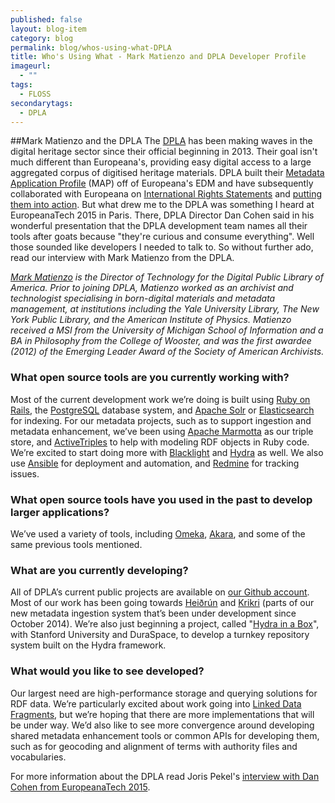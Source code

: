 ```yaml
---
published: false
layout: blog-item
category: blog
permalink: blog/whos-using-what-DPLA
title: Who's Using What - Mark Matienzo and DPLA Developer Profile
imageurl: 
  - ""
tags: 
  - FLOSS
secondarytags:
  - DPLA
---
```

##Mark Matienzo and the DPLA
The [DPLA](http://dp.la/) has been making waves in the digital heritage sector since their official beginning in 2013. Their goal isn't much different than Europeana's, providing easy digital access to a large aggregated corpus of digitised heritage materials. DPLA built their [Metadata Application Profile](http://dp.la/info/developers/map/) (MAP) off of Europeana's EDM and have subsequently collaborated with Europeana on [International Rights Statements](http://pro.europeana.eu/blogpost/the-principles-for-establishing-international-interoperable-righ) and [putting them into action](http://pro.europeana.eu/blogpost/developing-and-implementing-a-technical-framework-for-interopera). But what drew me to the DPLA was something I heard at EuropeanaTech 2015 in Paris. There, DPLA Director Dan Cohen said in his wonderful presentation that the DPLA development team names all their tools after goats because "they're curious and consume everything". Well those sounded like developers I needed to talk to. So without further ado, read our interview with Mark Matienzo from the DPLA.  

*[Mark Matienzo](http://matienzo.org/) is the Director of Technology for the Digital Public Library of America. Prior to joining DPLA, Matienzo worked as an archivist and technologist specialising in born-digital materials and metadata management, at institutions including the Yale University Library, The New York Public Library, and the American Institute of Physics. Matienzo received a MSI from the University of Michigan School of Information and a BA in Philosophy from the College of Wooster, and was the first awardee (2012) of the Emerging Leader Award of the Society of American Archivists.*

### What open source tools are you currently working with?

Most of the current development work we’re doing is built using [Ruby on Rails](http://rubyonrails.org/), the [PostgreSQL](http://www.postgresql.org/) database system, and [Apache Solr](http://lucene.apache.org/solr/) or [Elasticsearch](https://www.elastic.co/) for indexing. For our metadata projects, such as to support ingestion and metadata enhancement, we’ve been using [Apache Marmotta](http://marmotta.apache.org/) as our triple store, and [ActiveTriples](https://github.com/ActiveTriples/ActiveTriples) to help with modeling RDF objects in Ruby code. We’re excited to start doing more with [Blacklight](http://projectblacklight.org/) and [Hydra](http://projecthydra.org/) as well. We also use [Ansible](http://www.ansible.com/home) for deployment and automation, and [Redmine](https://www.redmine.org/) for tracking issues.

### What open source tools have you used in the past to develop larger applications?

We’ve used a variety of tools, including [Omeka](http://omeka.org/), [Akara](http://akara.info/), and some of the same previous tools mentioned.

### What are you currently developing? 

All of DPLA’s current public projects are available on [our Github account](https://github.com/dpla). Most of our work has been going towards [Heiðrún](https://digitalpubliclibraryofamerica.atlassian.net/wiki/display/TECH/Heidrun) and [Krikri](https://github.com/dpla/KriKri) (parts of our new metadata ingestion system that’s been under development since October 2014). We’re also just beginning a project, called "[Hydra in a Box](http://dp.la/info/2015/04/15/far-reaching-hydra-in-a-box-joint-initiative-funded-by-imls/)", with Stanford University and DuraSpace, to develop a turnkey repository system built on the Hydra framework. 

### What would you like to see developed?

Our largest need are high-performance storage and querying solutions for RDF data. We’re particularly excited about work going into [Linked Data Fragments](http://linkeddatafragments.org/), but we’re hoping that there are more implementations that will be under way. We’d also like to see more convergence around developing shared metadata enhancement tools or common APIs for developing them, such as for geocoding and alignment of terms with authority files and vocabularies.

For more information about the DPLA read Joris Pekel's [interview with Dan Cohen from EuropeanaTech 2015](http://pro.europeana.eu/blogpost/looking-to-the-future-with-the-dpla-an-interview-with-dan-cohen).
